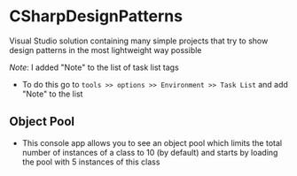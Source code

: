 # CSharpDesignPatterns
Visual Studio solution containing many simple projects that try to show design patterns in the most lightweight way possible

*Note*: I added "Note" to the list of task list tags
  - To do this go to `tools >> options >> Environment >> Task List` and add "Note" to the list

## Object Pool
- This console app allows you to see an object pool which limits the total number of instances of a class to 10 (by default) and starts by loading the pool with 5 instances of this class

